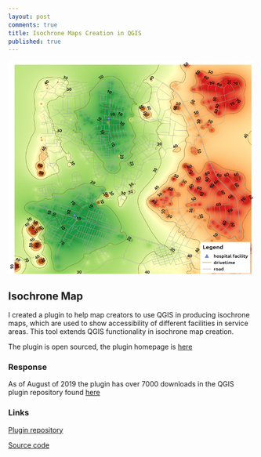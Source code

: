 ```yaml
---
layout: post
comments: true
title: Isochrone Maps Creation in QGIS
published: true
---
```





![](https://raw.githubusercontent.com/samweli/jekyll-now/master/images/isochrone_map.png)

## Isochrone Map
I created a plugin to help map creators to use QGIS in producing isochrone maps, which are used to show accessibility of different facilities in service areas. This tool extends QGIS functionality in isochrone map creation. 

The plugin is open sourced, the plugin homepage is [here](https://github.com/Samweli/isochrones)

### Response
As of August of 2019 the plugin has over 7000 downloads in the QGIS plugin repository found [here](https://plugins.qgis.org/plugins/isochrones/)

### Links

[Plugin repository](https://plugins.qgis.org/plugins/isochrones/)

[Source code](https://github.com/Samweli/isochrones)
